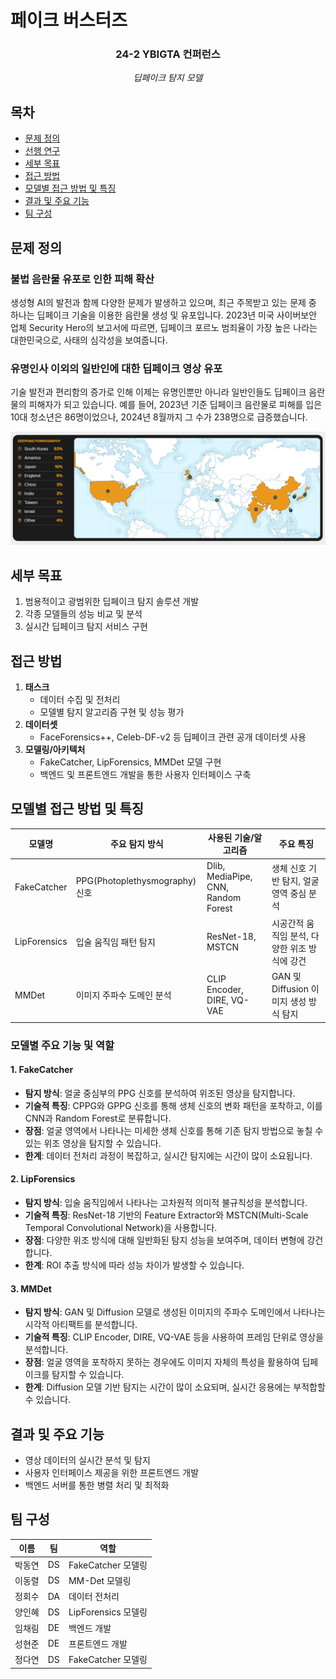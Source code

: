 
# 페이크 버스터즈

<div align="center">
<h3>24-2 YBIGTA 컨퍼런스</h3>
<em>딥페이크 탐지 모델</em>
</div>

## 목차
- [문제 정의](#문제-정의)
- [선행 연구](#선행-연구)
- [세부 목표](#세부-목표)
- [접근 방법](#접근-방법)
- [모델별 접근 방법 및 특징](#모델별-접근-방법-및-특징)
- [결과 및 주요 기능](#결과-및-주요-기능)
- [팀 구성](#팀-구성)

## 문제 정의
### 불법 음란물 유포로 인한 피해 확산
생성형 AI의 발전과 함께 다양한 문제가 발생하고 있으며, 최근 주목받고 있는 문제 중 하나는 딥페이크 기술을 이용한 음란물 생성 및 유포입니다. 2023년 미국 사이버보안 업체 Security Hero의 보고서에 따르면, 딥페이크 포르노 범죄율이 가장 높은 나라는 대한민국으로, 사태의 심각성을 보여줍니다.

### 유명인사 이외의 일반인에 대한 딥페이크 영상 유포
기술 발전과 편리함의 증가로 인해 이제는 유명인뿐만 아니라 일반인들도 딥페이크 음란물의 피해자가 되고 있습니다. 예를 들어, 2023년 기준 딥페이크 음란물로 피해를 입은 10대 청소년은 86명이었으나, 2024년 8월까지 그 수가 238명으로 급증했습니다.

![stats](static/statsbycountry.png)

## 세부 목표
1. 범용적이고 광범위한 딥페이크 탐지 솔루션 개발
2. 각종 모델들의 성능 비교 및 분석
3. 실시간 딥페이크 탐지 서비스 구현

## 접근 방법
1. **태스크**
    - 데이터 수집 및 전처리
    - 모델별 탐지 알고리즘 구현 및 성능 평가
2. **데이터셋**
    - FaceForensics++, Celeb-DF-v2 등 딥페이크 관련 공개 데이터셋 사용
3. **모델링/아키텍처**
    - FakeCatcher, LipForensics, MMDet 모델 구현
    - 백엔드 및 프론트엔드 개발을 통한 사용자 인터페이스 구축

## 모델별 접근 방법 및 특징
| 모델명       | 주요 탐지 방식                    | 사용된 기술/알고리즘             | 주요 특징                            |
|--------------|----------------------------------|---------------------------------|-------------------------------------|
| FakeCatcher  | PPG(Photoplethysmography) 신호   | Dlib, MediaPipe, CNN, Random Forest | 생체 신호 기반 탐지, 얼굴 영역 중심 분석 |
| LipForensics | 입술 움직임 패턴 탐지             | ResNet-18, MSTCN                | 시공간적 움직임 분석, 다양한 위조 방식에 강건 |
| MMDet        | 이미지 주파수 도메인 분석         | CLIP Encoder, DIRE, VQ-VAE      | GAN 및 Diffusion 이미지 생성 방식 탐지 |

### 모델별 주요 기능 및 역할

#### 1. FakeCatcher
- **탐지 방식**: 얼굴 중심부의 PPG 신호를 분석하여 위조된 영상을 탐지합니다.
- **기술적 특징**: CPPG와 GPPG 신호를 통해 생체 신호의 변화 패턴을 포착하고, 이를 CNN과 Random Forest로 분류합니다.
- **장점**: 얼굴 영역에서 나타나는 미세한 생체 신호를 통해 기존 탐지 방법으로 놓칠 수 있는 위조 영상을 탐지할 수 있습니다.
- **한계**: 데이터 전처리 과정이 복잡하고, 실시간 탐지에는 시간이 많이 소요됩니다.

#### 2. LipForensics
- **탐지 방식**: 입술 움직임에서 나타나는 고차원적 의미적 불규칙성을 분석합니다.
- **기술적 특징**: ResNet-18 기반의 Feature Extractor와 MSTCN(Multi-Scale Temporal Convolutional Network)을 사용합니다.
- **장점**: 다양한 위조 방식에 대해 일반화된 탐지 성능을 보여주며, 데이터 변형에 강건합니다.
- **한계**: ROI 추출 방식에 따라 성능 차이가 발생할 수 있습니다.

#### 3. MMDet
- **탐지 방식**: GAN 및 Diffusion 모델로 생성된 이미지의 주파수 도메인에서 나타나는 시각적 아티팩트를 분석합니다.
- **기술적 특징**: CLIP Encoder, DIRE, VQ-VAE 등을 사용하여 프레임 단위로 영상을 분석합니다.
- **장점**: 얼굴 영역을 포착하지 못하는 경우에도 이미지 자체의 특성을 활용하여 딥페이크를 탐지할 수 있습니다.
- **한계**: Diffusion 모델 기반 탐지는 시간이 많이 소요되며, 실시간 응용에는 부적합할 수 있습니다.

## 결과 및 주요 기능
- 영상 데이터의 실시간 분석 및 탐지
- 사용자 인터페이스 제공을 위한 프론트엔드 개발
- 백엔드 서버를 통한 병렬 처리 및 최적화

## 팀 구성
|이름|팀|역할|
|-|-|-|
|박동연|DS|FakeCatcher 모델링|
|이동렬|DS|MM-Det 모델링|
|정회수|DA|데이터 전처리|
|양인혜|DS|LipForensics 모델링|
|임채림|DE|백엔드 개발|
|성현준|DE|프론트엔드 개발|
|정다연|DS|FakeCatcher 모델링|
